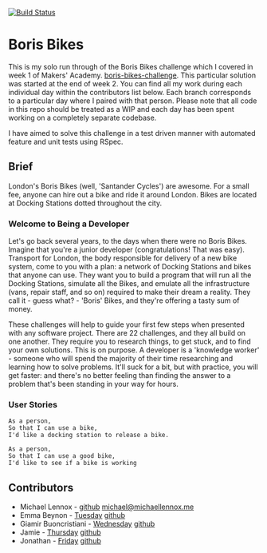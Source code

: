 [![Build Status](https://travis-ci.org/michaellennox/boris-bikes.svg?branch=master)](https://travis-ci.org/michaellennox/boris-bikes)

# Boris Bikes

This is my solo run through of the Boris Bikes challenge which I covered in week 1 of Makers' Academy. [boris-bikes-challenge](https://github.com/makersacademy/course/blob/master/boris_bikes/0_challenge_map.md). This particular solution was started at the end of week 2. You can find all my work during each individual day within the contributors list below. Each branch corresponds to a particular day where I paired with that person. Please note that all code in this repo should be treated as a WIP and each day has been spent working on a completely separate codebase.

I have aimed to solve this challenge in a test driven manner with automated feature and unit tests using RSpec.


## Brief

London's Boris Bikes (well, 'Santander Cycles') are awesome. For a small fee, anyone can hire out a bike and ride it around London. Bikes are located at Docking Stations dotted throughout the city.

### Welcome to Being a Developer

Let's go back several years, to the days when there were no Boris Bikes. Imagine that you're a junior developer (congratulations! That was easy). Transport for London, the body responsible for delivery of a new bike system, come to you with a plan: a network of Docking Stations and bikes that anyone can use. They want you to build a program that will run all the Docking Stations, simulate all the Bikes, and emulate all the infrastructure (vans, repair staff, and so on) required to make their dream a reality. They call it - guess what? - 'Boris' Bikes, and they're offering a tasty sum of money.

These challenges will help to guide your first few steps when presented with any software project. There are 22 challenges, and they all build on one another. They require you to research things, to get stuck, and to find your own solutions. This is on purpose. A developer is a 'knowledge worker' - someone who will spend the majority of their time researching and learning how to solve problems. It'll suck for a bit, but with practice, you will get faster: and there's no better feeling than finding the answer to a problem that's been standing in your way for hours.

### User Stories

```
As a person,
So that I can use a bike,
I'd like a docking station to release a bike.

As a person,
So that I can use a good bike,
I'd like to see if a bike is working

```


## Contributors

* Michael Lennox - [github](https://github.com/michaellennox) michael@michaellennox.me
* Emma Beynon - [Tuesday](https://github.com/michaellennox/boris-bikes/tree/emma) [github](https://github.com/emmabeynon)
* Giamir Buoncristiani - [Wednesday](https://github.com/michaellennox/boris-bikes/tree/giamir) [github](https://github.com/giamir)
* Jamie - [Thursday](https://github.com/michaellennox/boris-bikes/tree/jamie) [github](https://github.com/jamiebrown201)
* Jonathan - [Friday](https://github.com/michaellennox/boris-bikes/tree/jonathan) [github](https://github.com/jelgar1)
